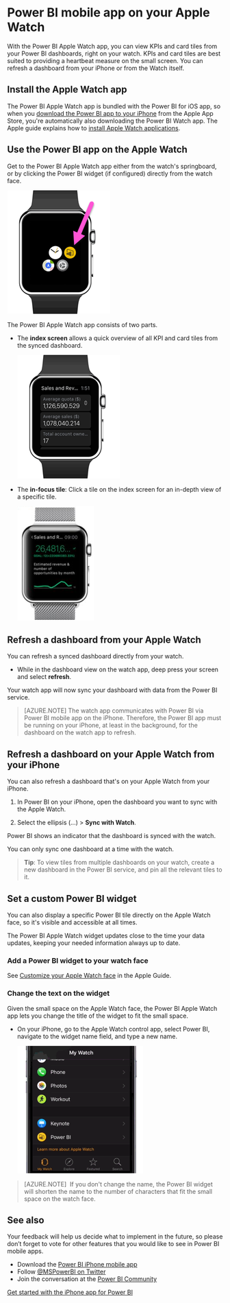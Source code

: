 <properties 
   pageTitle="Power BI mobile app on your Apple Watch"
   description="Power BI Apple Watch app"
   services="powerbi" 
   documentationCenter="" 
   authors="maggiesMSFT" 
   manager="erikre" 
   backup=""
   editor=""
   tags=""
   qualityFocus="no"
   qualityDate=""/>
 
<tags
   ms.service="powerbi"
   ms.devlang="NA"
   ms.topic="article"
   ms.tgt_pltfrm="NA"
   ms.workload="powerbi"
   ms.date="01/27/2017"
   ms.author="maggies"/>

# Power BI mobile app on your Apple Watch

With the Power BI Apple Watch app, you can view KPIs and card tiles from your Power BI dashboards, right on your watch. KPIs and card tiles are best suited to providing a heartbeat measure on the small screen. You can refresh a dashboard from your iPhone or from the Watch itself.
 
## Install the Apple Watch app
The Power BI Apple Watch app is bundled with the Power BI for iOS app, so when you [download the Power BI app to your iPhone](http://go.microsoft.com/fwlink/?LinkId=522062 "Download the iPhone app") from the Apple App Store, you're automatically also downloading the Power BI Watch app. The Apple guide explains how to [install Apple Watch applications](https://support.apple.com/en-us/HT204784).

## Use the Power BI app on the Apple Watch
Get to the Power BI Apple Watch app either from the watch's springboard, or by clicking the Power BI widget (if configured) directly from the watch face.

![](media/powerbi-mobile-apple-watch/pbi_aplwatch_complicatn240arrow.png)

The Power BI Apple Watch app consists of two parts.

-   The **index screen** allows a quick overview of all KPI and card tiles from the synced dashboard.

    ![](media/powerbi-mobile-apple-watch/pbi_aplwatch_indexscreen240.png)

-   The **in-focus tile**: Click a tile on the index screen for an in-depth view of a specific tile.

    ![](media/powerbi-mobile-apple-watch/pbi_aplwatch_kpi.png)

## Refresh a dashboard from your Apple Watch
You can refresh a synced dashboard directly from your watch.

-   While in the dashboard view on the watch app, deep press your screen and select **refresh**.

Your watch app will now sync your dashboard with data from the Power BI service.

> [AZURE.NOTE] The watch app communicates with Power BI via Power BI mobile app on the iPhone. Therefore, the Power BI app must be running on your iPhone, at least in the background, for the dashboard on the watch app to refresh.


## Refresh a dashboard on your Apple Watch from your iPhone
You can also refresh a dashboard that's on your Apple Watch from your iPhone.

1. In Power BI on your iPhone, open the dashboard you want to sync with the Apple Watch. 

2. Select the ellipsis (...) > **Sync with Watch**.

Power BI shows an indicator that the dashboard is synced with the watch.

You can only sync one dashboard at a time with the watch.

> **Tip**: To view tiles from multiple dashboards on your watch, create a new dashboard in the Power BI service, and pin all the relevant tiles to it.

## Set a custom Power BI widget
You can also display a specific Power BI tile directly on the Apple Watch face, so it's visible and accessible at all times.

The Power BI Apple Watch widget updates close to the time your data updates, keeping your needed information always up to date.

### Add a Power BI widget to your watch face

See [Customize your Apple Watch face](https://support.apple.com/en-us/HT205536) in the Apple Guide.

### Change the text on the widget
Given the small space on the Apple Watch face, the Power BI Apple Watch app lets you change the title of the widget to fit the small space.

-   On your iPhone, go to the Apple Watch control app, select Power BI, navigate to the widget name field, and type a new name.

    ![](media/powerbi-mobile-apple-watch/pbi_aplwatch_oniphone.png)

 
> [AZURE.NOTE]  If you don't change the name, the Power BI widget will shorten the name to the number of characters that fit the small space on the watch face. 

## See also

Your feedback will help us decide what to implement in the future, so please don’t forget to vote for other features that you would like to see in Power BI mobile apps. 

-   Download the [Power BI iPhone mobile app](http://go.microsoft.com/fwlink/?LinkId=522062)
-   Follow [@MSPowerBI on Twitter](https://twitter.com/MSPowerBI)
-   Join the conversation at the [Power BI Community](http://community.powerbi.com/)

[Get started with the iPhone app for Power BI](powerbi-mobile-iphone-app-get-started.md)


